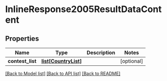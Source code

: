 # InlineResponse2005ResultDataContent

## Properties
Name | Type | Description | Notes
------------ | ------------- | ------------- | -------------
**contest_list** | [**list[CountryList]**](CountryList.md) |  | [optional] 

[[Back to Model list]](../README.md#documentation-for-models) [[Back to API list]](../README.md#documentation-for-api-endpoints) [[Back to README]](../README.md)


